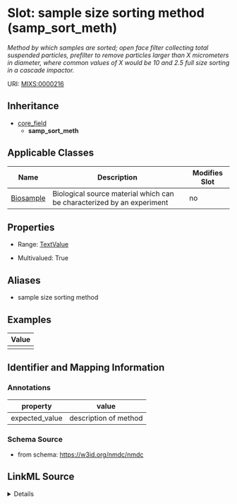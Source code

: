 # Slot: sample size sorting method (samp_sort_meth)


_Method by which samples are sorted; open face filter collecting total suspended particles, prefilter to remove particles larger than X micrometers in diameter, where common values of X would be 10 and 2.5 full size sorting in a cascade impactor._



URI: [MIXS:0000216](https://w3id.org/mixs/0000216)




## Inheritance

* [core_field](core_field.md)
    * **samp_sort_meth**





## Applicable Classes

| Name | Description | Modifies Slot |
| --- | --- | --- |
[Biosample](Biosample.md) | Biological source material which can be characterized by an experiment |  no  |







## Properties

* Range: [TextValue](TextValue.md)

* Multivalued: True



## Aliases


* sample size sorting method




## Examples

| Value |
| --- |
|  |

## Identifier and Mapping Information





### Annotations

| property | value |
| --- | --- |
| expected_value | description of method || occurrence | m |



### Schema Source


* from schema: https://w3id.org/nmdc/nmdc




## LinkML Source

<details>
```yaml
name: samp_sort_meth
annotations:
  expected_value:
    tag: expected_value
    value: description of method
  occurrence:
    tag: occurrence
    value: m
description: Method by which samples are sorted; open face filter collecting total
  suspended particles, prefilter to remove particles larger than X micrometers in
  diameter, where common values of X would be 10 and 2.5 full size sorting in a cascade
  impactor.
title: sample size sorting method
examples:
- value: ''
from_schema: https://w3id.org/nmdc/nmdc
aliases:
- sample size sorting method
rank: 1000
is_a: core field
string_serialization: '{text}'
slot_uri: MIXS:0000216
multivalued: true
alias: samp_sort_meth
domain_of:
- Biosample
range: TextValue

```
</details>